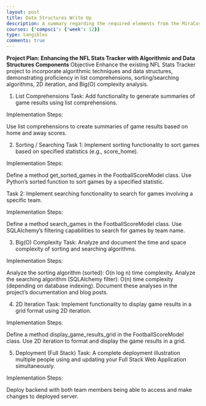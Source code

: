 ```yaml
---
layout: post
title: Data Structures Write Up
description: A summary regarding the required elements from the MiraCosta course description
courses: {'compsci': {'week': 12}}
type: tangibles
comments: true
---
```


**Project Plan: Enhancing the NFL Stats Tracker with Algorithmic and Data Structures Components**
Objective
Enhance the existing NFL Stats Tracker project to incorporate algorithmic techniques and data structures, demonstrating proficiency in list comprehensions, sorting/searching algorithms, 2D iteration, and Big(O) complexity analysis.

1. List Comprehensions
Task: Add functionality to generate summaries of game results using list comprehensions.

Implementation Steps:

Use list comprehensions to create summaries of game results based on home and away scores.

2. Sorting / Searching
Task 1: Implement sorting functionality to sort games based on specified statistics (e.g., score_home).

Implementation Steps:

Define a method get_sorted_games in the FootballScoreModel class.
Use Python’s sorted function to sort games by a specified statistic.

Task 2: Implement searching functionality to search for games involving a specific team.

Implementation Steps:

Define a method search_games in the FootballScoreModel class.
Use SQLAlchemy’s filtering capabilities to search for games by team name.

3. Big(O) Complexity
Task: Analyze and document the time and space complexity of sorting and searching algorithms.

Implementation Steps:

Analyze the sorting algorithm (sorted): O(n log n) time complexity.
Analyze the searching algorithm (SQLAlchemy filter): O(n) time complexity (depending on database indexing).
Document these analyses in the project’s documentation and blog posts.

4. 2D Iteration
Task: Implement functionality to display game results in a grid format using 2D iteration.

Implementation Steps:

Define a method display_game_results_grid in the FootballScoreModel class.
Use 2D iteration to format and display the game results in a grid.

5. Deployment (Full Stack)
Task: A complete deployment illustration multiple people using and updating your Full Stack Web Application simultaneously.

Implementation Steps: 

Deploy backend with both team members being able to access and make changes to deployed server.